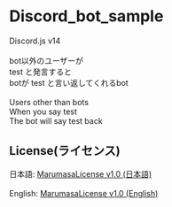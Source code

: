# Discord_bot_sample
Discord.js  v14
<br>
<br>
bot以外のユーザーが
<br>
test と発言すると
<br>
botが test と言い返してくれるbot
<br>
<br>
Users other than bots
<br>
When you say test
<br>
The bot will say test back 
## License(ライセンス)
日本語: [MarumasaLicense v1.0 (日本語)](https://github.com/malken21/MarumasaLicenses/blob/main/MarumasaLicense_v1.0/LICENSE-ja.md)
<br>
<br>
English: [MarumasaLicense v1.0 (English)](https://github.com/malken21/MarumasaLicenses/blob/main/MarumasaLicense_v1.0/LICENSE-en.md)
